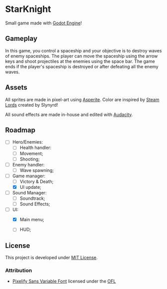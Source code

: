 # StarKnight

Small game made with [Godot Engine](https://godotengine.org/)!

## Gameplay

In this game, you control a spaceship and your objective is to destroy waves of enemy spaceships. The player can move the spaceship using the arrow keys and shoot projectiles at the enemies using the space bar. The game ends if the player's spaceship is destroyed or after defeating all the enemy waves.

## Assets

All sprites are made in pixel-art using [Asperite](https://www.aseprite.org/). Color are inspired by [Steam Lords](https://lospec.com/palette-list/steam-lords) created by Slynyrd!

All sound effects are made in-house and edited with [Audacity](https://www.audacityteam.org/).

## Roadmap

- [ ] Hero/Enemies:
  - [ ] Health handler:
  - [ ] Movement;
  - [ ] Shooting;
- [ ] Enemy handler:
  - [ ] Wave spawning;
- [ ] Game manager:
  - [ ] Victory & Death;
  - [x] UI update;
- [ ] Sound Manager:
  - [ ] Soundtrack;
  - [ ] Sound Effects;
- [ ] UI:
  - [x] Main menu;
  - [ ] HUD;


## License

This project is developed under [MIT License](LICENSE).

### Attribution

- [Pixelify Sans Variable Font](https://fonts.google.com/specimen/Pixelify+Sans) licensed under the [OFL](https://openfontlicense.org/)
